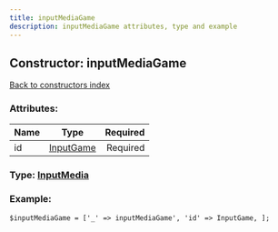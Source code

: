 ```yaml
---
title: inputMediaGame
description: inputMediaGame attributes, type and example
---
```

## Constructor: inputMediaGame  
[Back to constructors index](index.md)



### Attributes:

| Name     |    Type       | Required |
|----------|:-------------:|---------:|
|id|[InputGame](../types/InputGame.md) | Required|



### Type: [InputMedia](../types/InputMedia.md)


### Example:

```
$inputMediaGame = ['_' => inputMediaGame', 'id' => InputGame, ];
```